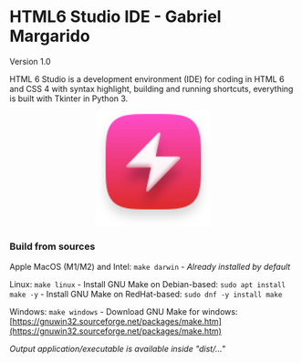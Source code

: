 # HTML6 Studio IDE - Gabriel Margarido
Version 1.0<br>

HTML 6 Studio is a development environment (IDE) for coding in HTML 6 and CSS 4 with syntax highlight, building and running shortcuts, everything is built with Tkinter in Python 3.



<center><img src="HTML6_Studio/html6studio.png" width="40%"></center>

### Build from sources
Apple MacOS (M1/M2) and Intel: `make darwin`
    - *Already installed by default*

Linux: `make linux`
    - Install GNU Make on Debian-based: `sudo apt install make -y`
    - Install GNU Make on RedHat-based: `sudo dnf -y install make`
    
Windows: `make windows`
    - Download GNU Make for windows: [https://gnuwin32.sourceforge.net/packages/make.htm](https://gnuwin32.sourceforge.net/packages/make.htm)

*Output application/executable is available inside "dist/..."*
